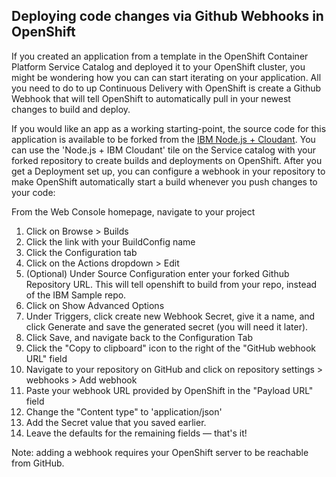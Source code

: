 ## Deploying code changes via Github Webhooks in OpenShift

If you created an application from a template in the OpenShift Container Platform Service Catalog and deployed it to your OpenShift cluster, you might be wondering how you can can start iterating on your application. All you need to do to up Continuous Delivery with OpenShift is create a Github Webhook that will tell OpenShift to automatically pull in your newest changes to build and deploy.

If you would like an app as a working starting-point, the source code for this application is available to be forked from the [IBM Node.js + Cloudant](https://github.com/IBM/nodejs-cloudant). You can use the 'Node.js + IBM Cloudant' tile on the Service catalog with your forked repository to create builds and deployments on OpenShift. After you get a Deployment set up, you can configure a webhook in your repository to make OpenShift automatically start a build whenever you push changes to your code:

From the Web Console homepage, navigate to your project
1. Click on Browse > Builds
2. Click the link with your BuildConfig name
3. Click the Configuration tab
4. Click on the Actions dropdown > Edit 
5. (Optional) Under Source Configuration enter your forked Github Repository URL. This will tell openshift to build from your repo, instead of the IBM Sample repo. 
6. Click on Show Advanced Options 
7. Under Triggers, click create new Webhook Secret, give it a name, and click Generate and save the generated secret (you will need it later).
8. Click Save, and navigate back to the Configuration Tab
9. Click the "Copy to clipboard" icon to the right of the "GitHub webhook URL" field
10. Navigate to your repository on GitHub and click on repository settings > webhooks > Add webhook
11. Paste your webhook URL provided by OpenShift in the "Payload URL" field
12. Change the "Content type" to 'application/json'
13. Add the Secret value that you saved earlier.
14. Leave the defaults for the remaining fields — that's it!

Note: adding a webhook requires your OpenShift server to be reachable from GitHub.
